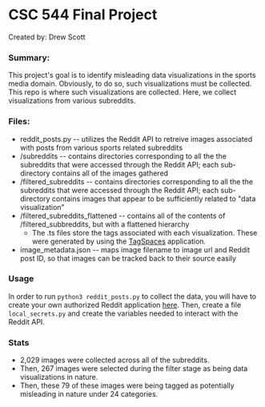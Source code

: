 # CSC 544 Final Project

Created by: Drew Scott

### Summary:

This project's goal is to identify misleading data visualizations in the sports media domain. Obviously, to do so, such visualizations must be collected. This repo is where such visualizations are collected. Here, we collect visualizations from various subreddits.

### Files:
* reddit_posts.py -- utilizes the Reddit API to retreive images associated with posts from various sports related subreddits
* /subreddits -- contains directories corresponding to all the the subreddits that were accessed through the Reddit API; each sub-directory contains all of the images gathered
* /filtered_subreddits -- contains directories corresponding to all the the subreddits that were accessed through the Reddit API; each sub-directory contains images that appear to be sufficiently related to "data visualization"
* /filtered_subreddits_flattened -- contains all of the contents of /filtered_subbreddits, but with a flattened hierarchy
    * The .ts files store the tags associated with each visualization. These were generated by using the [TagSpaces](https://www.tagspaces.org/) application.
* image_metadata.json -- maps image filename to image url and Reddit post ID, so that images can be tracked back to their source easily

### Usage

In order to run ```python3 reddit_posts.py``` to collect the data, you will have to create your own authorized Reddit application [here](https://www.reddit.com/prefs/apps). Then, create a file ```local_secrets.py``` and create the variables needed to interact with the Reddit API.

### Stats

* 2,029 images were collected across all of the subreddits.
* Then, 267 images were selected during the filter stage as being data visualizations in nature.
* Then, these 79 of these images were being tagged as potentially misleading in nature under 24 categories.

